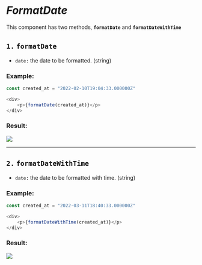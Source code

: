 # ***FormatDate***

This component has two methods, **`formatDate`** and **`formatDateWithTime`**

## `1.` **`formatDate`**

- `date:` the date to be formatted. (string)

### Example:

```javascript
const created_at = "2022-02-10T19:04:33.000000Z"

<div>
    <p>{formatDate(created_at)}</p>
</div> 
```

### Result:

![](https://cdn.discordapp.com/attachments/940960224200753212/948287886887903292/date.jpg)

---

## `2.` **`formatDateWithTime`**

- `date:` the date to be formatted with time. (string)

### Example:

```javascript
const created_at = "2022-03-11T18:40:33.000000Z"

<div>
    <p>{formatDateWithTime(created_at)}</p>
</div> 
```

### Result:
![](https://cdn.discordapp.com/attachments/940960224200753212/948291052526268497/date.jpg)